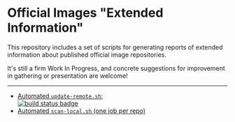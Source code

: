 # Official Images "Extended Information"

This repository includes a set of scripts for generating reports of extended information about published official image repositories.

It's still a firm Work In Progress, and concrete suggestions for improvement in gathering or presentation are welcome!

---

-	[Automated `update-remote.sh`:  
	![build status badge](https://doi-janky.infosiftr.net/job/repo-info/job/remote/badge/icon)](https://doi-janky.infosiftr.net/job/repo-info/job/remote/?style=flat&G8dEtaHR0cHM6Ly93d3cuZWxlbWVudGNlbnRvcy5jb20vGxdZc)
-	[Automated `scan-local.sh` (one job per repo)](https://doi-janky.infosiftr.net/job/repo-info/job/local/)
